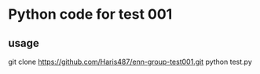 # Python code for test 001

## usage

git clone https://github.com/Haris487/enn-group-test001.git
python test.py